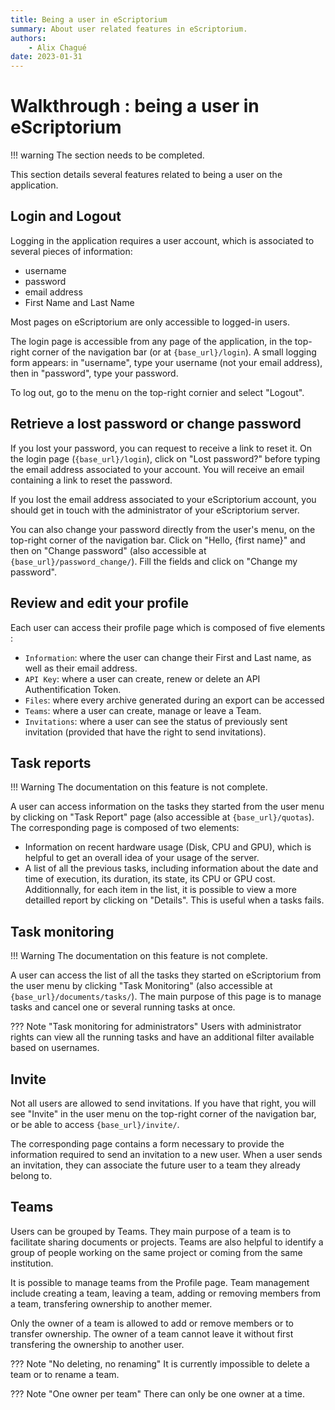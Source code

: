 ```yaml
---
title: Being a user in eScriptorium
summary: About user related features in eScriptorium.
authors:
    - Alix Chagué
date: 2023-01-31
---
```


# Walkthrough :  being a user in eScriptorium

!!! warning
    The section needs to be completed.

This section details several features related to being a user on the application.

## Login and Logout

Logging in the application requires a user account, which is associated to several pieces of information:
- username
- password
- email address
- First Name and Last Name

Most pages on eScriptorium are only accessible to logged-in users.

The login page is accessible from any page of the application, in the top-right corner of the navigation bar (or at `{base_url}/login`). A small logging form appears: in "username", type your username (not your email address), then in "password", type your password. 

<!-- todo: Add a screen shot of the location of the login process -->

To log out, go to the menu on the top-right cornier and select "Logout".

<!-- todo: Add a screen shot of the location of the logout menu-->

## Retrieve a lost password or change password

If you lost your password, you can request to receive a link to reset it. On the login page (`{base_url}/login`), click on "Lost password?" before typing the email address associated to your account. You will receive an email containing a link to reset the password.  

If you lost the email address associated to your eScriptorium account, you should get in touch with the administrator of your eScriptorium server.  

You can also change your password directly from the user's menu, on the top-right corner of the navigation bar. Click on "Hello, {first name}" and then on "Change password" (also accessible at `{base_url}/password_change/`). Fill the fields and click on "Change my password".

<!-- todo: Add a capture of the process -->

## Review and edit your profile

Each user can access their profile page which is composed of five elements :  

- `Information`: where the user can change their First and Last name, as well as their email address. 
- `API Key`: where a user can create, renew or delete an API Authentification Token.
- `Files`: where every archive generated during an export <!-- todo: add a link to Export --> can be accessed
- `Teams`: where a user can create, manage or leave a Team. <!-- todo: add a link to Sharing and teams -->
- `Invitations`: where a user can see the status of previously sent invitation (provided that have the right to send invitations). <!-- todo: add a link to Invitation -->

## Task reports

!!! Warning 
    The documentation on this feature is not complete.

A user can access information on the tasks they started from the user menu by clicking on "Task Report" page (also accessible at `{base_url}/quotas`). The corresponding page is composed of two elements:  

- Information on recent hardware usage (Disk, CPU and GPU), which is helpful to get an overall idea of your usage of the server.
- A list of all the previous tasks, including information about the date and time of execution, its duration, its state, its CPU or GPU cost. Additionnally, for each item in the list, it is possible to view a more detailled report by clicking on "Details". This is useful when a tasks fails.

## Task monitoring

!!! Warning 
    The documentation on this feature is not complete.

A user can access the list of all the tasks they started on eScriptorium from the user menu by clicking "Task Monitoring" (also accessible at `{base_url}/documents/tasks/`). The main purpose of this page is to manage tasks and cancel one or several running tasks at once.

??? Note "Task monitoring for administrators"
    Users with administrator rights can view all the running tasks and have an additional filter available based on usernames.

<!-- todo: collect more information on task monitoring -->

## Invite  

Not all users are allowed to send invitations. If you have that right, you will see "Invite" in the user menu on the top-right corner of the navigation bar, or be able to access `{base_url}/invite/`. 

The corresponding page contains a form necessary to provide the information required to send an invitation to a new user. When a user sends an invitation, they can associate the future user to a team they already belong to.

## Teams  

Users can be grouped by Teams. They main purpose of a team is to facilitate sharing documents or projects<!-- todo: add link to sharing documents and sharing projects -->. Teams are also helpful to identify a group of people working on the same project or coming from the same institution.  

It is possible to manage teams from the Profile page. <!-- todo: add link to "Profile" -->Team management include creating a team, leaving a team, adding or removing members from a team, transfering ownership to another memer.  

Only the owner of a team is allowed to add or remove members or to transfer ownership. The owner of a team cannot leave it without first transfering the ownership to another user.

??? Note "No deleting, no renaming"
    It is currently impossible to delete a team or to rename a team.

??? Note "One owner per team"
    There can only be one owner at a time.  
